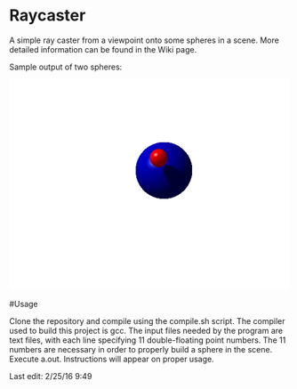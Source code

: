 # Raycaster
A simple ray caster from a viewpoint onto some spheres in a scene. 
More detailed information can be found in the Wiki page.

Sample output of two spheres: 

![image](https://github.com/khongton/Raycaster/blob/master/images/image.png)

#Usage

Clone the repository and compile using the compile.sh script. The compiler used to build this project is gcc. 
The input files needed by the program are text files, with each line specifying 11 double-floating point numbers. The 11 numbers are necessary in order to properly build a sphere in the scene.
Execute a.out. Instructions will appear on proper usage.

Last edit: 2/25/16 9:49
